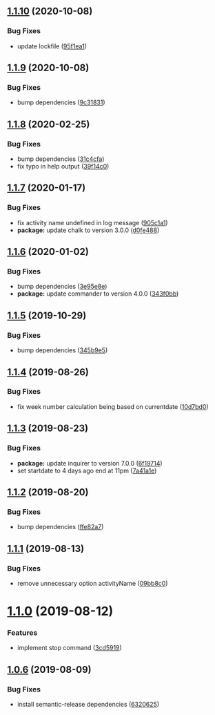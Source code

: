 ## [1.1.10](https://github.com/khaledosman/timeular-cli/compare/v1.1.9...v1.1.10) (2020-10-08)


### Bug Fixes

* update lockfile ([95f1ea1](https://github.com/khaledosman/timeular-cli/commit/95f1ea1d92fc82afea560890cf42b63e7032a1a7))

## [1.1.9](https://github.com/khaledosman/timeular-cli/compare/v1.1.8...v1.1.9) (2020-10-08)


### Bug Fixes

* bump dependencies ([9c31831](https://github.com/khaledosman/timeular-cli/commit/9c318312866c1e77ef78cd1a00fe598501f6e6f1))

## [1.1.8](https://github.com/khaledosman/timeular-cli/compare/v1.1.7...v1.1.8) (2020-02-25)


### Bug Fixes

* bump dependencies ([31c4cfa](https://github.com/khaledosman/timeular-cli/commit/31c4cfa5928d41a5b3ff49c40a82375f2ee877a9))
* fix typo in help output ([39f14c0](https://github.com/khaledosman/timeular-cli/commit/39f14c0dc0858a4f49c205e034405f7f55453b9d))

## [1.1.7](https://github.com/khaledosman/timeular-cli/compare/v1.1.6...v1.1.7) (2020-01-17)


### Bug Fixes

* fix activity name undefined in log message ([905c1a1](https://github.com/khaledosman/timeular-cli/commit/905c1a10c043da05e1474126b4a0c247732a1ebe))
* **package:** update chalk to version 3.0.0 ([d0fe488](https://github.com/khaledosman/timeular-cli/commit/d0fe48839dcd01b8aa3d135e49c2bd0e62d1055c))

## [1.1.6](https://github.com/khaledosman/timeular-cli/compare/v1.1.5...v1.1.6) (2020-01-02)


### Bug Fixes

* bump dependencies ([3e95e8e](https://github.com/khaledosman/timeular-cli/commit/3e95e8e9cb6ddb5fc19db4aba774a272ca12a09c))
* **package:** update commander to version 4.0.0 ([343f0bb](https://github.com/khaledosman/timeular-cli/commit/343f0bb181f086dbd346a513d4b4bd1b91241836))

## [1.1.5](https://github.com/khaledosman/timeular-cli/compare/v1.1.4...v1.1.5) (2019-10-29)


### Bug Fixes

* bump dependencies ([345b9e5](https://github.com/khaledosman/timeular-cli/commit/345b9e54fdbbaf88ef942ba6687fd5981d2d4c94))

## [1.1.4](https://github.com/khaledosman/timeular-cli/compare/v1.1.3...v1.1.4) (2019-08-26)


### Bug Fixes

* fix week number calculation being based on currentdate ([10d7bd0](https://github.com/khaledosman/timeular-cli/commit/10d7bd0))

## [1.1.3](https://github.com/khaledosman/timeular-cli/compare/v1.1.2...v1.1.3) (2019-08-23)


### Bug Fixes

* **package:** update inquirer to version 7.0.0 ([6f19714](https://github.com/khaledosman/timeular-cli/commit/6f19714))
* set startdate to 4 days ago end at 11pm ([7a41a1e](https://github.com/khaledosman/timeular-cli/commit/7a41a1e))

## [1.1.2](https://github.com/khaledosman/timeular-cli/compare/v1.1.1...v1.1.2) (2019-08-20)


### Bug Fixes

* bump dependencies ([ffe82a7](https://github.com/khaledosman/timeular-cli/commit/ffe82a7))

## [1.1.1](https://github.com/khaledosman/timeular-cli/compare/v1.1.0...v1.1.1) (2019-08-13)


### Bug Fixes

* remove unnecessary option activityName ([09bb8c0](https://github.com/khaledosman/timeular-cli/commit/09bb8c0))

# [1.1.0](https://github.com/khaledosman/timeular-cli/compare/v1.0.6...v1.1.0) (2019-08-12)


### Features

* implement stop command ([3cd5919](https://github.com/khaledosman/timeular-cli/commit/3cd5919))

## [1.0.6](https://github.com/khaledosman/timeular-cli/compare/v1.0.5...v1.0.6) (2019-08-09)


### Bug Fixes

* install semantic-release dependencies ([6320625](https://github.com/khaledosman/timeular-cli/commit/6320625))
